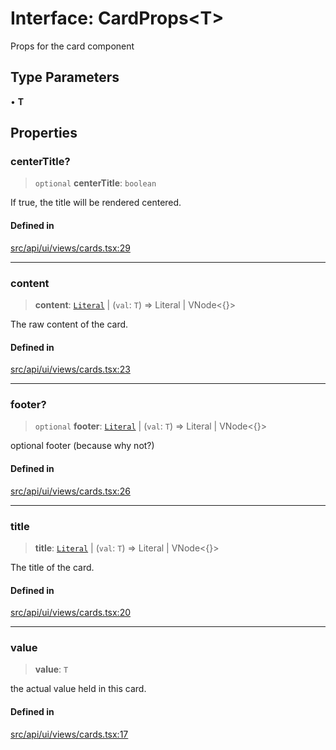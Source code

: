 # Interface: CardProps\<T\>

Props for the card component

## Type Parameters

• **T**

## Properties

### centerTitle?

> `optional` **centerTitle**: `boolean`

If true, the title will be rendered centered.

#### Defined in

[src/api/ui/views/cards.tsx:29](https://github.com/blacksmithgu/datacore/blob/b2f12b09abf3864956181ba4f5c7075bc281ce27/src/api/ui/views/cards.tsx#L29)

***

### content

> **content**: [`Literal`](../../expressions/type-aliases/Literal.md) \| (`val`: `T`) => Literal \| VNode\<\{\}\>

The raw content of the card.

#### Defined in

[src/api/ui/views/cards.tsx:23](https://github.com/blacksmithgu/datacore/blob/b2f12b09abf3864956181ba4f5c7075bc281ce27/src/api/ui/views/cards.tsx#L23)

***

### footer?

> `optional` **footer**: [`Literal`](../../expressions/type-aliases/Literal.md) \| (`val`: `T`) => Literal \| VNode\<\{\}\>

optional footer (because why not?)

#### Defined in

[src/api/ui/views/cards.tsx:26](https://github.com/blacksmithgu/datacore/blob/b2f12b09abf3864956181ba4f5c7075bc281ce27/src/api/ui/views/cards.tsx#L26)

***

### title

> **title**: [`Literal`](../../expressions/type-aliases/Literal.md) \| (`val`: `T`) => Literal \| VNode\<\{\}\>

The title of the card.

#### Defined in

[src/api/ui/views/cards.tsx:20](https://github.com/blacksmithgu/datacore/blob/b2f12b09abf3864956181ba4f5c7075bc281ce27/src/api/ui/views/cards.tsx#L20)

***

### value

> **value**: `T`

the actual value held in this card.

#### Defined in

[src/api/ui/views/cards.tsx:17](https://github.com/blacksmithgu/datacore/blob/b2f12b09abf3864956181ba4f5c7075bc281ce27/src/api/ui/views/cards.tsx#L17)
